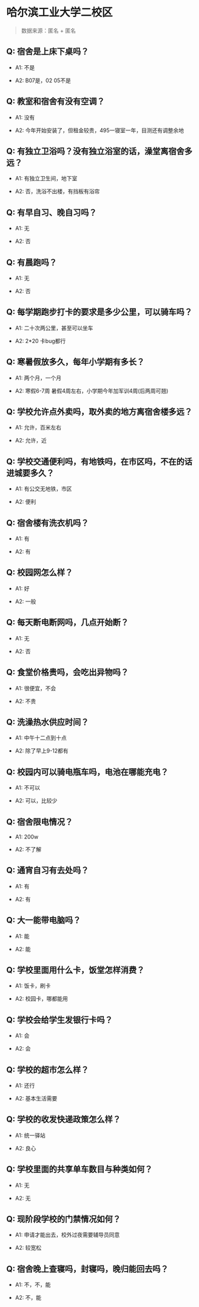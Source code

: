 # 哈尔滨工业大学二校区

> 数据来源：匿名 + 匿名

## Q: 宿舍是上床下桌吗？

- A1: 不是

- A2: B07是，02 05不是

## Q: 教室和宿舍有没有空调？

- A1: 没有

- A2: 今年开始安装了，但租金较贵，495一寝室一年，目测还有调整余地

## Q: 有独立卫浴吗？没有独立浴室的话，澡堂离宿舍多远？

- A1: 有独立卫生间，地下室

- A2: 否，洗浴不出楼，有挡板有浴帘

## Q: 有早自习、晚自习吗？

- A1: 无

- A2: 否

## Q: 有晨跑吗？

- A1: 无

- A2: 否

## Q: 每学期跑步打卡的要求是多少公里，可以骑车吗？

- A1: 二十次两公里，甚至可以坐车

- A2: 2\*20 卡bug都行

## Q: 寒暑假放多久，每年小学期有多长？

- A1: 两个月，一个月

- A2: 寒假6-7周 暑假4周左右，小学期今年加军训4周(后两周可翘)

## Q: 学校允许点外卖吗，取外卖的地方离宿舍楼多远？

- A1: 允许，百米左右

- A2: 允许，近

## Q: 学校交通便利吗，有地铁吗，在市区吗，不在的话进城要多久？

- A1: 有公交无地铁，市区

- A2: 便利

## Q: 宿舍楼有洗衣机吗？

- A1: 有

- A2: 有

## Q: 校园网怎么样？

- A1: 好

- A2: 一般

## Q: 每天断电断网吗，几点开始断？

- A1: 无

- A2: 否

## Q: 食堂价格贵吗，会吃出异物吗？

- A1: 很便宜，不会

- A2: 不贵

## Q: 洗澡热水供应时间？

- A1: 中午十二点到十点

- A2: 除了早上9-12都有

## Q: 校园内可以骑电瓶车吗，电池在哪能充电？

- A1: 不可以

- A2: 可以，比较少

## Q: 宿舍限电情况？

- A1: 200w

- A2: 不了解

## Q: 通宵自习有去处吗？

- A1: 有

- A2: 有

## Q: 大一能带电脑吗？

- A1: 能

- A2: 能

## Q: 学校里面用什么卡，饭堂怎样消费？

- A1: 饭卡，刷卡

- A2: 校园卡，哪都能用

## Q: 学校会给学生发银行卡吗？

- A1: 会

- A2: 会

## Q: 学校的超市怎么样？

- A1: 还行

- A2: 基本生活需要

## Q: 学校的收发快递政策怎么样？

- A1: 统一驿站

- A2: 良心

## Q: 学校里面的共享单车数目与种类如何？

- A1: 无

- A2: 无

## Q: 现阶段学校的门禁情况如何？

- A1: 申请才能出去，校外过夜需要辅导员同意

- A2: 较宽松

## Q: 宿舍晚上查寝吗，封寝吗，晚归能回去吗？

- A1: 不，不，能

- A2: 不，能

